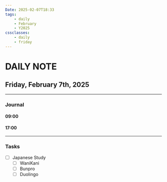 ```yaml
---
Date: 2025-02-07T18:33
tags:
    - daily
    - February
    - Y2025
cssclasses:
    - daily
    - friday
---
```

# DAILY NOTE
## Friday, February 7th, 2025
***
### Journal

#### 09:00

#### 17:00

***
### Tasks
- [ ] Japanese Study
    - [ ] WaniKani
    - [ ] Bunpro
    - [ ] Duolingo